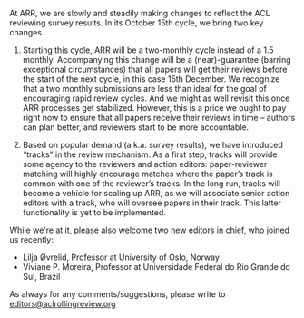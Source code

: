 At ARR, we are slowly and steadily making changes to reflect the ACL reviewing survey results. In its October 15th cycle, we bring two key changes.

1) Starting this cycle, ARR will be a two-monthly cycle instead of a 1.5 monthly. Accompanying this change will be a (near)-guarantee (barring exceptional circumstances) that all papers will get their reviews before the start of the next cycle, in this case 15th December. We recognize that a two monthly submissions are less than ideal for the goal of encouraging rapid review cycles. And we might as well revisit this once ARR processes get stabilized. However, this is a price we ought to pay right now to ensure that all papers receive their reviews in time – authors can plan better, and reviewers start to be more accountable.

2) Based on popular demand (a.k.a. survey results), we have introduced “tracks” in the review mechanism. As a first step, tracks will provide some agency to the reviewers and action editors: paper-reviewer matching will highly encourage matches where the paper’s track is common with one of the reviewer’s tracks. In the long run, tracks will become a vehicle for scaling up ARR, as we will associate senior action editors with a track, who will oversee papers in their track. This latter functionality is yet to be implemented.
 
While we're at it, please also welcome two new editors in chief, who joined us recently:
- Lilja Øvrelid, Professor at University of Oslo, Norway
- Viviane P. Moreira, Professor at Universidade Federal do Rio Grande do Sul, Brazil

As always for any comments/suggestions, please write to editors@aclrollingreview.org
